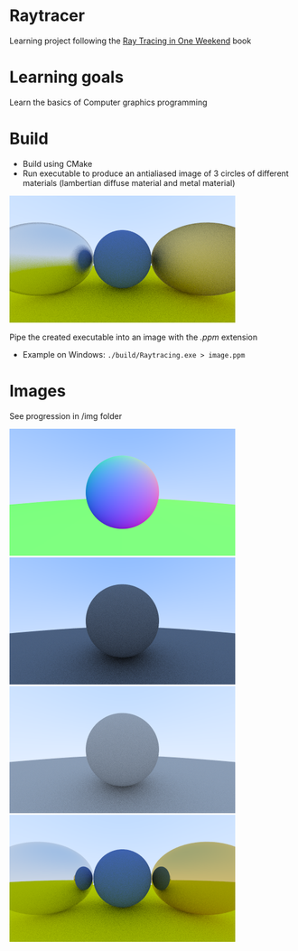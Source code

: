 # Raytracer
Learning project following the [Ray Tracing in One Weekend](https://raytracing.github.io/) book
# Learning goals
Learn the basics of Computer graphics programming
# Build
* Build using CMake
* Run executable to produce an antialiased image of 3 circles of different materials (lambertian diffuse material and metal material)

![Sample Image](./img/08_metal_fuzzed.png)

Pipe the created executable into an image with the *.ppm* extension
* Example on Windows:
`./build/Raytracing.exe > image.ppm`

# Images
See progression in /img folder  

![Image](./img/02_antialiasing.png)
![Image](./img/04_diffuse_lambertian.png)
![Image](./img/06_gamma_50.png)
![Image](./img/07_materials.png)
